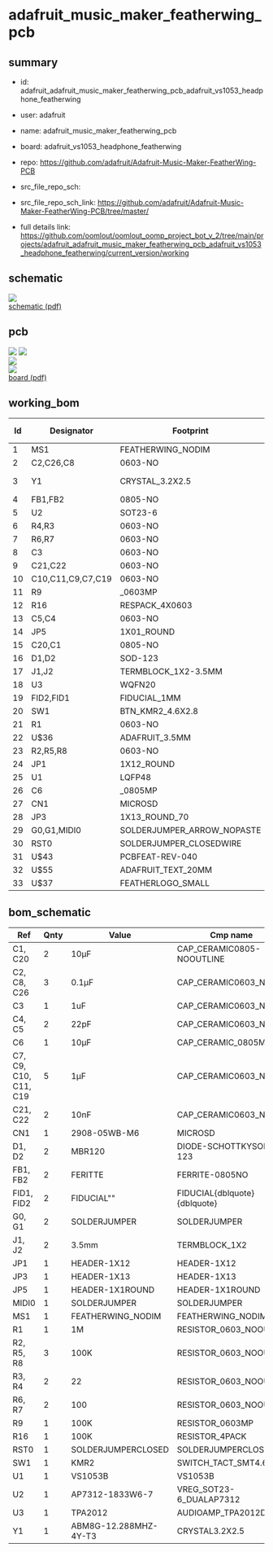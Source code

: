 # adafruit_music_maker_featherwing_pcb
 
## summary 
* id: adafruit_adafruit_music_maker_featherwing_pcb_adafruit_vs1053_headphone_featherwing
* user: adafruit
* name: adafruit_music_maker_featherwing_pcb
* board: adafruit_vs1053_headphone_featherwing
* repo: https://github.com/adafruit/Adafruit-Music-Maker-FeatherWing-PCB



* src_file_repo_sch: 
* src_file_repo_sch_link: https://github.com/adafruit/Adafruit-Music-Maker-FeatherWing-PCB/tree/master/
* full details link: https://github.com/oomlout/oomlout_oomp_project_bot_v_2/tree/main/projects/adafruit_adafruit_music_maker_featherwing_pcb_adafruit_vs1053_headphone_featherwing/current_version/working  

## schematic  
![](working_schematic_600.png)  
[schematic (pdf)](working_schematic.pdf)  

## pcb  
![](working_3d_600.png) 
![](working_3d_front_600.png)  
![](working_3d_back_600.png)  
![](working_600.png)  
[board (pdf)](working.pdf)  

## working_bom
| Id | Designator | Footprint | Quantity | Designation | Supplier and ref |  | None | 
| --- | --- | --- | --- | --- | --- | --- | --- | 
| 1 | MS1 | FEATHERWING_NODIM | 1 | FEATHERWING_NODIM |  |  | [''] | 
| 2 | C2,C26,C8 | 0603-NO | 3 | 0.1µF |  |  | [''] | 
| 3 | Y1 | CRYSTAL_3.2X2.5 | 1 | ABM8G-12.288MHZ-4Y-T3 |  |  | [''] | 
| 4 | FB1,FB2 | 0805-NO | 2 | FERITTE |  |  | [''] | 
| 5 | U2 | SOT23-6 | 1 | AP7312-1833W6-7 |  |  | [''] | 
| 6 | R4,R3 | 0603-NO | 2 | 22 |  |  | [''] | 
| 7 | R6,R7 | 0603-NO | 2 | 100 |  |  | [''] | 
| 8 | C3 | 0603-NO | 1 | 1uF |  |  | [''] | 
| 9 | C21,C22 | 0603-NO | 2 | 10nF |  |  | [''] | 
| 10 | C10,C11,C9,C7,C19 | 0603-NO | 5 | 1µF |  |  | [''] | 
| 11 | R9 | _0603MP | 1 | 100K |  |  | [''] | 
| 12 | R16 | RESPACK_4X0603 | 1 | 100K |  |  | [''] | 
| 13 | C5,C4 | 0603-NO | 2 | 22pF |  |  | [''] | 
| 14 | JP5 | 1X01_ROUND | 1 |  |  |  | [''] | 
| 15 | C20,C1 | 0805-NO | 2 | 10µF |  |  | [''] | 
| 16 | D1,D2 | SOD-123 | 2 | MBR120 |  |  | [''] | 
| 17 | J1,J2 | TERMBLOCK_1X2-3.5MM | 2 | 3.5mm |  |  | [''] | 
| 18 | U3 | WQFN20 | 1 | TPA2012 |  |  | [''] | 
| 19 | FID2,FID1 | FIDUCIAL_1MM | 2 | FIDUCIAL" |  |  | [''] | 
| 20 | SW1 | BTN_KMR2_4.6X2.8 | 1 | KMR2 |  |  | [''] | 
| 21 | R1 | 0603-NO | 1 | 1M |  |  | [''] | 
| 22 | U$36 | ADAFRUIT_3.5MM | 1 |  |  |  | [''] | 
| 23 | R2,R5,R8 | 0603-NO | 3 | 100K |  |  | [''] | 
| 24 | JP1 | 1X12_ROUND | 1 |  |  |  | [''] | 
| 25 | U1 | LQFP48 | 1 | VS1053B |  |  | [''] | 
| 26 | C6 | _0805MP | 1 | 10µF |  |  | [''] | 
| 27 | CN1 | MICROSD | 1 | 2908-05WB-M6 |  |  | [''] | 
| 28 | JP3 | 1X13_ROUND_70 | 1 |  |  |  | [''] | 
| 29 | G0,G1,MIDI0 | SOLDERJUMPER_ARROW_NOPASTE | 3 |  |  |  | [''] | 
| 30 | RST0 | SOLDERJUMPER_CLOSEDWIRE | 1 |  |  |  | [''] | 
| 31 | U$43 | PCBFEAT-REV-040 | 1 |  |  |  | [''] | 
| 32 | U$55 | ADAFRUIT_TEXT_20MM | 1 |  |  |  | [''] | 
| 33 | U$37 | FEATHERLOGO_SMALL | 1 |  |  |  | [''] | 


## bom_schematic
| Ref | Qnty | Value | Cmp name | Footprint | Description | Vendor | DNP | 
| --- | --- | --- | --- | --- | --- | --- | --- | 
| C1, C20 | 2 | 10µF | CAP_CERAMIC0805-NOOUTLINE | working:0805-NO |  |  |  | 
| C2, C8, C26 | 3 | 0.1µF | CAP_CERAMIC0603_NO | working:0603-NO |  |  |  | 
| C3 | 1 | 1uF | CAP_CERAMIC0603_NO | working:0603-NO |  |  |  | 
| C4, C5 | 2 | 22pF | CAP_CERAMIC0603_NO | working:0603-NO |  |  |  | 
| C6 | 1 | 10µF | CAP_CERAMIC_0805MP | working:_0805MP |  |  |  | 
| C7, C9, C10, C11, C19 | 5 | 1µF | CAP_CERAMIC0603_NO | working:0603-NO |  |  |  | 
| C21, C22 | 2 | 10nF | CAP_CERAMIC0603_NO | working:0603-NO |  |  |  | 
| CN1 | 1 | 2908-05WB-M6 | MICROSD | working:MICROSD |  |  |  | 
| D1, D2 | 2 | MBR120 | DIODE-SCHOTTKYSOD-123 | working:SOD-123 |  |  |  | 
| FB1, FB2 | 2 | FERITTE | FERRITE-0805NO | working:0805-NO |  |  |  | 
| FID1, FID2 | 2 | FIDUCIAL"" | FIDUCIAL{dblquote}{dblquote} | working:FIDUCIAL_1MM |  |  |  | 
| G0, G1 | 2 | SOLDERJUMPER | SOLDERJUMPER | working:SOLDERJUMPER_ARROW_NOPASTE |  |  |  | 
| J1, J2 | 2 | 3.5mm | TERMBLOCK_1X2 | working:TERMBLOCK_1X2-3.5MM |  |  |  | 
| JP1 | 1 | HEADER-1X12 | HEADER-1X12 | working:1X12_ROUND |  |  |  | 
| JP3 | 1 | HEADER-1X13 | HEADER-1X13 | working:1X13_ROUND_70 |  |  |  | 
| JP5 | 1 | HEADER-1X1ROUND | HEADER-1X1ROUND | working:1X01_ROUND |  |  |  | 
| MIDI0 | 1 | SOLDERJUMPER | SOLDERJUMPER | working:SOLDERJUMPER_ARROW_NOPASTE |  |  |  | 
| MS1 | 1 | FEATHERWING_NODIM | FEATHERWING_NODIM | working:FEATHERWING_NODIM |  |  |  | 
| R1 | 1 | 1M | RESISTOR_0603_NOOUT | working:0603-NO |  |  |  | 
| R2, R5, R8 | 3 | 100K | RESISTOR_0603_NOOUT | working:0603-NO |  |  |  | 
| R3, R4 | 2 | 22 | RESISTOR_0603_NOOUT | working:0603-NO |  |  |  | 
| R6, R7 | 2 | 100 | RESISTOR_0603_NOOUT | working:0603-NO |  |  |  | 
| R9 | 1 | 100K | RESISTOR_0603MP | working:_0603MP |  |  |  | 
| R16 | 1 | 100K | RESISTOR_4PACK | working:RESPACK_4X0603 |  |  |  | 
| RST0 | 1 | SOLDERJUMPERCLOSED | SOLDERJUMPERCLOSED | working:SOLDERJUMPER_CLOSEDWIRE |  |  |  | 
| SW1 | 1 | KMR2 | SWITCH_TACT_SMT4.6X2.8 | working:BTN_KMR2_4.6X2.8 |  |  |  | 
| U1 | 1 | VS1053B | VS1053B | working:LQFP48 |  |  |  | 
| U2 | 1 | AP7312-1833W6-7 | VREG_SOT23-6_DUALAP7312 | working:SOT23-6 |  |  |  | 
| U3 | 1 | TPA2012 | AUDIOAMP_TPA2012D2 | working:WQFN20 |  |  |  | 
| Y1 | 1 | ABM8G-12.288MHZ-4Y-T3 | CRYSTAL3.2X2.5 | working:CRYSTAL_3.2X2.5 |  |  |  | 




